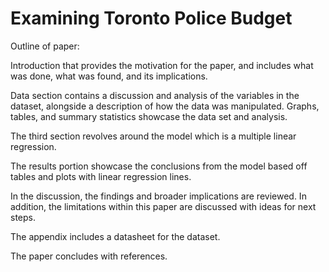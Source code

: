 # Examining Toronto Police Budget

Outline of paper: 

Introduction that provides the motivation for the paper, and includes what was done, what was found, and its implications. 

Data section contains a discussion and analysis of the variables in the dataset, alongside a description of how the data was manipulated. Graphs, tables, and summary statistics showcase the data set and analysis. 

The third section revolves around the model which is a multiple linear regression. 

The results portion showcase the conclusions from the model based off tables and plots with linear regression lines.

In the discussion, the findings and broader implications are reviewed. In addition, the limitations within this paper are discussed with ideas for next steps. 

The appendix includes a datasheet for the dataset.

The paper concludes with references.
